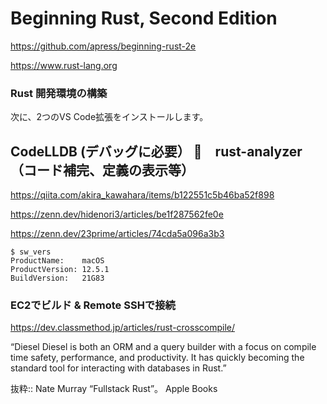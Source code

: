 # Beginning Rust, Second Edition
https://github.com/apress/beginning-rust-2e

https://www.rust-lang.org

### Rust 開発環境の構築
次に、2つのVS Code拡張をインストールします。


## CodeLLDB (デバッグに必要） 🔴　rust-analyzer　（コード補完、定義の表示等）
https://qiita.com/akira_kawahara/items/b122551c5b46ba52f898

https://zenn.dev/hidenori3/articles/be1f287562fe0e

https://zenn.dev/23prime/articles/74cda5a096a3b3
```
$ sw_vers
ProductName:	macOS
ProductVersion:	12.5.1
BuildVersion:	21G83
```
### EC2でビルド & Remote SSHで接続
https://dev.classmethod.jp/articles/rust-crosscompile/

“Diesel
Diesel is both an ORM and a query builder with a focus on compile time safety, performance, and productivity. It has quickly becoming the standard tool for interacting with databases in Rust.”

抜粋:: Nate Murray  “Fullstack Rust”。 Apple Books  
